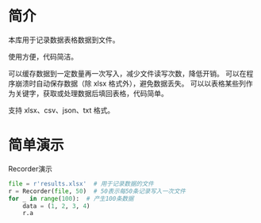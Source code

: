 # 简介

本库用于记录数据表格数据到文件。

使用方便，代码简洁。

可以缓存数据到一定数量再一次写入，减少文件读写次数，降低开销。 可以在程序崩溃时自动保存数据（除 xlsx 格式外），避免数据丢失。 可以以表格某些列作为关键字，获取或处理数据后填回表格，代码简单。

支持 xlsx、csv、json、txt 格式。

# 简单演示

Recorder演示

```python
file = r'results.xlsx'  # 用于记录数据的文件
r = Recorder(file, 50)  # 50表示每50条记录写入一次文件
for _ in range(100):  # 产生100条数据
    data = (1, 2, 3, 4)
  	r.a
```


